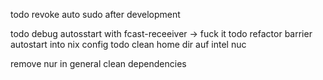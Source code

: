 


todo revoke auto sudo after development


todo debug autosstart with fcast-receeiver -> fuck it
todo refactor barrier autostart into nix config
todo clean home dir auf intel nuc

remove nur
in general clean dependencies